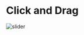 # Click and Drag

![slider](https://user-images.githubusercontent.com/24504648/61185884-052a2080-a667-11e9-8bec-4e559d2e0900.png)
